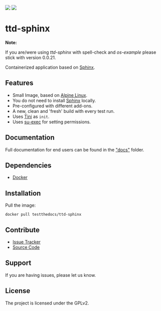 [![](https://images.microbadger.com/badges/image/testthedocs/ttd-sphinx.svg)](https://microbadger.com/images/testthedocs/ttd-sphinx "Get your own image badge on microbadger.com")
[![](https://images.microbadger.com/badges/version/testthedocs/ttd-sphinx.svg)](https://microbadger.com/images/testthedocs/ttd-sphinx "Get your own version badge on microbadger.com")

# ttd-sphinx


**Note:**

If you are/were using *ttd-sphinx* with spell-check and *os-example* please stick with version 0.0.21.



Containerized application based on [Sphinx](http://www.sphinx-doc.org/en/stable/).

## Features

- Small Image, based on [Alpine Linux](http://www.alpinelinux.org/).
- You do not need to install [Sphinx](http://www.sphinx-doc.org/en/stable/) locally.
- Pre-configured with different add-ons.
- A new, clean and 'fresh' build with every test run.
- Uses [Tini](https://github.com/krallin/tini) as `init`.
- Uses [su-exec](https://github.com/ncopa/su-exec) for setting permissions.

## Documentation

Full documentation for end users can be found in the ["docs"](docs) folder.

## Dependencies

- [Docker](https://docker.com "Homepage of docker")

## Installation

Pull the image:

```console
docker pull testthedocs/ttd-sphinx
```

## Contribute

- [Issue Tracker](github.com/testthedocs/ttd-sphinx/issues)
- [Source Code](github.com/testthedocs/ttd-sphinx)

## Support

If you are having issues, please let us know.

## License

The project is licensed under the GPLv2.
